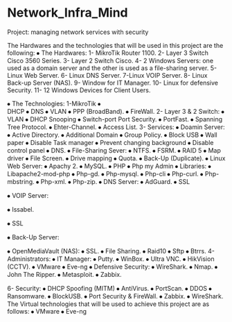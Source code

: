 # Network_Infra_Mind
Project: managing network services with security
 
The Hardwares and the technologies that will be used in this project are the following:
⦁	The Hardwares:
1- MikroTik Router 1100.
2- Layer 3 Switch Cisco 3560 Series.
3- Layer 2 Switch Cisco.
4- 2 Windows Servers: one used as a domain server and the other is used as a file-sharing server.
5- Linux Web Server.
6- Linux DNS Server.
7-Linux VOIP Server.
8- Linux Back-up Server (NAS).
9- Window for IT Manager.
10- Linux for defensive Security.
11- 12 Windows Devices for Client Users.

⦁	The Technologies:
1-MikroTik
⦁	
DHCP
⦁	DNS
⦁	VLAN
⦁	PPP (BroadBand).
⦁	FireWall.
2- Layer 3 & 2 Switch:
⦁	VLAN
⦁	DHCP Snooping
⦁	Switch-port Port Security.
⦁	PortFast.
⦁	Spanning Tree Protocol.
⦁	Ehter-Channel.
⦁	Access List.
3- Services:
⦁	Doamin Server:
⦁	Active Directory.
⦁	Additional Domain
⦁	Group Policy.
⦁	Block USB
⦁	Wall paper
⦁	Disable Task manager
⦁	Prevent changing background
⦁	Disable control panel
⦁	DNS.
⦁	File-Sharing Sever:
⦁	NTFS.
⦁	FSRM.
⦁	RAID 5
⦁	Map driver
⦁	File Screen.
⦁	Drive mapping
⦁	Quota.
⦁	Back-Up (Duplicate).
⦁	Linux Web Server:
⦁	Apachy 2.
⦁	MySQL.
⦁	PHP
⦁	Php my Admin
⦁	Libraries:
⦁	Libapache2-mod-php
⦁	Php-gd.
⦁	Php-mysql.
⦁	Php-cli
⦁	Php-curl.
⦁	Php-mbstring.
⦁	Php-xml.
⦁	Php-zip.
⦁	DNS Server:
⦁	AdGuard.
⦁	SSL


⦁	VOIP Server:


⦁	Issabel.

⦁	SSL

⦁	Back-Up Server:

⦁	OpenMediaVault (NAS):
⦁	SSL.
⦁	File Sharing.
⦁	Raid10
⦁	Sftp
⦁	Btrrs.
4- Administrators:
⦁	IT Manager:
⦁	Putty.
⦁	WinBox.
⦁	Ultra VNC.
⦁	HikVision (CCTV).
⦁	VMware
⦁	Eve-ng
⦁	Defensive Security:
⦁	WireShark.
⦁	Nmap.
⦁	John The Ripper.
⦁	Metasploit.
⦁	Zabbix.

6- Security:
⦁	DHCP Spoofing (MITM)
⦁	AntiVirus.
⦁	PortScan.
⦁	DDOS
⦁	Ransomware.
⦁	BlockUSB.
⦁	Port Security & FireWall.
⦁	Zabbix.
⦁	WireShark.
The Virtual technologies that will be used to achieve this project are as follows:
⦁	VMware
⦁	Eve-ng
